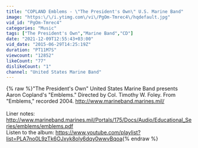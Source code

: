 ```yaml
---
title: "COPLAND Emblems - \"The President's Own\" U.S. Marine Band"
image: "https:\/\/i.ytimg.com\/vi\/PgOm-Tmrec4\/hqdefault.jpg"
vid_id: "PgOm-Tmrec4"
categories: "Music"
tags: ["The President's Own","Marine Band","CD"]
date: "2021-12-09T12:55:43+03:00"
vid_date: "2015-06-29T14:25:19Z"
duration: "PT11M7S"
viewcount: "12852"
likeCount: "77"
dislikeCount: "1"
channel: "United States Marine Band"
---
```

{% raw %}&quot;The President's Own&quot; United States Marine Band presents Aaron Copland's &quot;Emblems.&quot; Directed by Col. Timothy W. Foley. From &quot;Emblems,&quot; recorded 2004. <a rel="nofollow" target="blank" href="http://www.marineband.marines.mil/">http://www.marineband.marines.mil/</a><br /><br />Liner notes: <a rel="nofollow" target="blank" href="http://www.marineband.marines.mil/Portals/175/Docs/Audio/Educational_Series/emblems/emblems.pdf">http://www.marineband.marines.mil/Portals/175/Docs/Audio/Educational_Series/emblems/emblems.pdf</a><br />Listen to the album: <a rel="nofollow" target="blank" href="https://www.youtube.com/playlist?list=PLA7no0L9zTk6OJxyk8oly6dqy0wwvBqoa">https://www.youtube.com/playlist?list=PLA7no0L9zTk6OJxyk8oly6dqy0wwvBqoa</a>{% endraw %}
